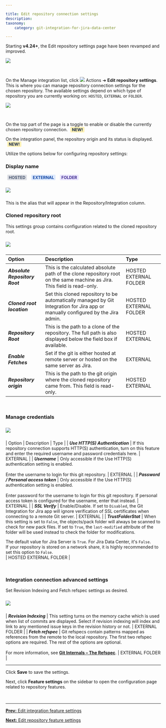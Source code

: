 ```yaml
---

title: Edit repository connection settings
description:
taxonomy:
    category: git-integration-for-jira-data-center

---
```


Starting **v4.24+**, the Edit repository settings page have been revamped and improved.

![](/wp-content/uploads/gij-gitserverdc-edit-repository-actions-menu-sel.png)

&nbsp;

On the Manage integration list, click <img src='/wp-content/uploads/actions-icon.png' /> Actions ➜ **Edit repository settings**. This is where you can manage repository connection settings for the chosen repository. The available settings depend on which type of repository you are currently working on: `HOSTED`, `EXTERNAL` or `FOLDER`.

![](/wp-content/uploads/gij-gitserverdc-edit-repo-connection-settings-01.png)

&nbsp;

On the top part of the page is a toggle to enable or disable the currently chosen repository connection. <b style='background-color:#FFF1B6; padding:1px 5px; color:#172A4C; border-radius:3px; margin: 0 5px; font-size: small;'>NEW!</b>

On the integration panel, the repository origin and its status is displayed. <b style='background-color:#FFF1B6; padding:1px 5px; color:#172A4C; border-radius:3px; margin: 0 5px; font-size: small;'>NEW!</b>

Utilize the options below for configuring repository settings:

### Display name

<b style='background-color:#DEE0E5; padding:1px 5px; color:#44516C; border-radius:3px; margin: 0 5px; font-size: small;'>HOSTED</b> <b style='background-color:#DEEAFE; padding:1px 5px; color:#0C42A3; border-radius:3px; margin: 0 5px; font-size: small;'>EXTERNAL</b> <b style='background-color:#EAE5FE; padding:1px 5px; color:#412C92; border-radius:3px; margin: 0 5px; font-size: small;'>FOLDER</b>

<img src='/wp-content/uploads/gij-gitserverdc-edit-repo-connection-settings-02.png' style='margin:25px auto;max-width:100%;display:block;' />

This is the alias that will appear in the Repository/Integration column.

### Cloned repository root

This settings group contains configuration related to the cloned repository root.

<img src='/wp-content/uploads/gij-gitserverdc-edit-repo-connection-settings-03.png' style='margin:25px auto;max-width:100%;display:block;' />

| Option | Description | Type |
| :--- | :--- | :--- |
| _**Absolute Repository Root**_ | This is the calculated absolute path of the clone repository root on the same machine as Jira. This field is read-only. | HOSTED EXTERNAL FOLDER |
| _**Cloned root location**_ | Set this cloned repository to be automatically managed by Git Integration for Jira app or manually configured by the Jira admin. | HOSTED EXTERNAL FOLDER |
| _**Repository Root**_ | This is the path to a clone of the repository. The full path is also displayed below the field box if available. | HOSTED EXTERNAL |
| _**Enable Fetches**_ | Set if the git is either hosted at remote server or hosted on the same server as Jira. | EXTERNAL |
| _**Repository origin**_ | This is the path to the git origin where the cloned repository came from. This field is read-only. | HOSTED EXTERNAL |

&nbsp;

### Manage credentials

<img src='/wp-content/uploads/gij-gitserverdc-edit-repo-connection-settings-04.png' style='margin:25px auto;max-width:100%;display:block;' />

| Option | Description | Type |
| _**Use HTTP(S) Authentication**_ | If this repository connection supports HTTP(S) authentication, turn on this feature and enter the required username and password credentials here. | EXTERNAL |
| _**Username**_ | Only accessible if the Use HTTP(S) authentication setting is enabled.<br><br>Enter the username to login for this git repository. | EXTERNAL |
| _**Password / Personal access token**_ | Only accessible if the Use HTTP(S) authentication setting is enabled.<br><br>Enter password for the username to login for this git repository. If personal access token is configured for the username, enter that instead. | EXTERNAL |
| _**SSL Verify**_ | Enable/Disable. If set to `Disabled`, the Git Integration for Jira app will ignore verification of SSL certificates when connecting to a remote Git server. | EXTERNAL |
| _**TrustFolderStat**_ | When this setting is set to `False`, the objects/pack folder will always be scanned to check for new pack files. If set to `True`, the `last-modified` attribute of the folder will be used instead to check the folder for modifications.<br><div class="bbb-callout bbb--info"><div class="irow"><div class="ilogobox"> <span class="logoimg"></span></div><div class="imsgbox">The default value for Jira Server is <code>True</code>. For Jira Data Center, it's <code>False</code>.</div></div></div> <div class="bbb-callout bbb--note"><div class="irow"><div class="ilogobox"><span class="logoimg"></span></div><div class="imsgbox">If your repository is stored on a network share, it is highly recommended to set this option to <code>False</code>.</div></div></div> | HOSTED EXTERNAL FOLDER |

&nbsp;

### Integration connection advanced settings

Set Revision Indexing and Fetch refspec settings as desired.

<img src='/wp-content/uploads/gij-gitserverdc-plain-repo-connection-settings-adv-425.png' style='margin:25px auto;max-width:100%;display:block;' />

| _**Revision Indexing**_ | This setting turns on the memory cache which is used when list of commits are displayed. Select if revision indexing will index and link to any mentioned issue keys in the revision history or not. | EXTERNAL FOLDER |
| _**Fetch refspec**_ | Git refspecs contain patterns mapped as references from the remote to the local repository. The first two refspec options are required. The rest of the options are optional.<br><br>For more information, see <a href='https://git-scm.com/book/en/v2/Git-Internals-The-Refspec' target='_blank'><b>Git Internals – The Refspec</b></a>. | EXTERNAL FOLDER |

* * *

Click **Save** to save the settings.

Next, click **Feature settings** on the sidebar to open the configuration page related to repository features.

&nbsp;
* * *

[**Prev:** Edit integration feature settings](/git-integration-for-jira-data-center/edit-integration-feature-settings-gij-self-managed)

[**Next:** Edit repository feature settings](/git-integration-for-jira-data-center/edit-repository-feature-settings-gij-self-managed)

